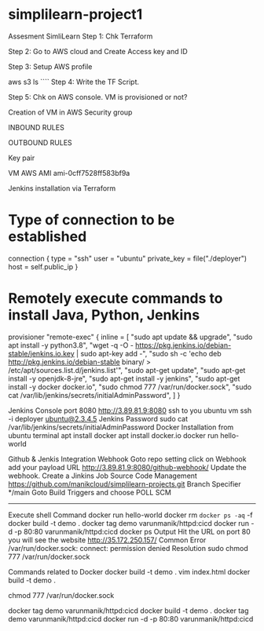 # simplilearn-project1
Assesment SimliLearn
Step 1: Chk Terraform

Step 2: Go to AWS cloud and Create Access key and ID

Step 3: Setup AWS profile

aws s3 ls ```` 
Step 4: Write the TF Script.

Step 5: Chk on AWS console. VM is provisioned or not?

Creation of VM in AWS
Security group

INBOUND RULES

OUTBOUND RULES

Key pair

VM AWS AMI ami-0cff7528ff583bf9a

Jenkins installation via Terraform

  # Type of connection to be established
  connection {
    type        = "ssh"
    user        = "ubuntu"
    private_key = file("./deployer")
    host        = self.public_ip
  }

  # Remotely execute commands to install Java, Python, Jenkins
  provisioner "remote-exec" {
    inline = [
      "sudo apt update && upgrade",
      "sudo apt install -y python3.8",
      "wget -q -O - https://pkg.jenkins.io/debian-stable/jenkins.io.key | sudo apt-key add -",
      "sudo sh -c 'echo deb http://pkg.jenkins.io/debian-stable binary/ >  /etc/apt/sources.list.d/jenkins.list'",
      "sudo apt-get update",
      "sudo apt-get install -y openjdk-8-jre",
      "sudo apt-get install -y jenkins",
      "sudo apt-get install -y docker docker.io",
      "sudo chmod 777 /var/run/docker.sock",
      "sudo cat  /var/lib/jenkins/secrets/initialAdminPassword",
    ]
  }


Jenkins Console port 8080
http://3.89.81.9:8080
ssh to you ubuntu vm
ssh -i deployer ubuntu@2.3.4.5
Jenkins Password
sudo cat  /var/lib/jenkins/secrets/initialAdminPassword
Docker Installation from ubuntu terminal
apt install docker 
apt install docker.io
docker run hello-world

Github & Jenkis Integration Webhook
Goto repo setting
click on Webhook
add your payload URL
http://3.89.81.9:8080/github-webhook/
Update the webhook.
Create a Jinkins Job
Source Code Management
https://github.com/manikcloud/simplilearn-projects.git
Branch Specifier
*/main
Goto Build Triggers and choose POLL SCM
* * * * * 
Execute shell Command
docker run hello-world
docker rm `docker ps -aq` -f
docker build -t demo .
docker tag demo varunmanik/httpd:cicd
docker run -d -p 80:80 varunmanik/httpd:cicd
docker ps 
Output
Hit the URL on port 80 you will see the website
http://35.172.250.157/
Common Error
/var/run/docker.sock: connect: permission denied
Resolution
sudo chmod 777 /var/run/docker.sock

Commands related to Docker
docker build -t demo .
vim index.html
docker build -t demo .

chmod 777 /var/run/docker.sock

docker tag demo varunmanik/httpd:cicd
docker build -t demo .
docker tag demo varunmanik/httpd:cicd
docker run -d -p 80:80 varunmanik/httpd:cicd
